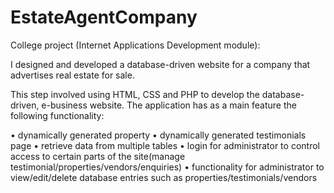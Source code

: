 # EstateAgentCompany

College project (Internet Applications Development module):

 I designed and developed a database-driven website for a company that advertises real estate for sale.
 
 This step involved using HTML, CSS and PHP to develop the database-driven, e-business website. 
 The application has as a main feature the following functionality:
 
• dynamically generated property
• dynamically generated testimonials page
• retrieve data from multiple tables
• login for administrator to control access to certain parts of the site(manage testimonial/properties/vendors/enquiries)
• functionality for administrator to view/edit/delete database entries such as
properties/testimonials/vendors

